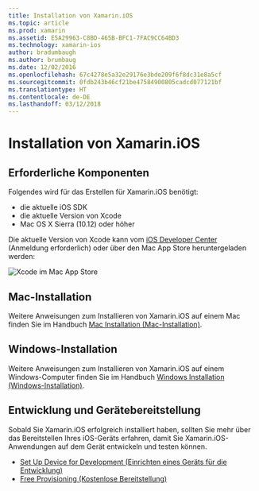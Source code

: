 ```yaml
---
title: Installation von Xamarin.iOS
ms.topic: article
ms.prod: xamarin
ms.assetid: E5A29963-C8BD-465B-BFC1-7FAC9CC64BD3
ms.technology: xamarin-ios
author: bradumbaugh
ms.author: brumbaug
ms.date: 12/02/2016
ms.openlocfilehash: 67c4278e5a32e29176e3bde209f6f8dc31e8a5cf
ms.sourcegitcommit: 0fdb243b46cf21be47584900805cadcd077121bf
ms.translationtype: HT
ms.contentlocale: de-DE
ms.lasthandoff: 03/12/2018
---
```

# <a name="xamarinios-installation"></a>Installation von Xamarin.iOS

## <a name="required-components"></a>Erforderliche Komponenten

Folgendes wird für das Erstellen für Xamarin.iOS benötigt:

-    die aktuelle iOS SDK
-    die aktuelle Version von Xcode
-    Mac OS X Sierra (10.12) oder höher

Die aktuelle Version von Xcode kann vom [iOS Developer Center](https://developer.apple.com/devcenter/ios/index.action#downloads) (Anmeldung erforderlich) oder über den Mac App Store heruntergeladen werden:

![](images/xcode.png "Xcode im Mac App Store")

## <a name="mac-installation"></a>Mac-Installation

Weitere Anweisungen zum Installieren von Xamarin.iOS auf einem Mac finden Sie im Handbuch [Mac Installation (Mac-Installation)](https://docs.microsoft.com/visualstudio/mac/installation).


## <a name="windows-installation"></a>Windows-Installation

Weitere Anweisungen zum Installieren von Xamarin.iOS auf einem Windows-Computer finden Sie im Handbuch [Windows Installation (Windows-Installation)](~/ios/get-started/installation/windows/index.md).

## <a name="development-and-device-provisioning"></a>Entwicklung und Gerätebereitstellung

Sobald Sie Xamarin.iOS erfolgreich installiert haben, sollten Sie mehr über das Bereitstellen Ihres iOS-Geräts erfahren, damit Sie Xamarin.iOS-Anwendungen auf dem Gerät entwickeln und testen können.

* [Set Up Device for Development (Einrichten eines Geräts für die Entwicklung)](device-provisioning/index.md)
* [Free Provisioning (Kostenlose Bereitstellung)](~/ios/get-started/installation/device-provisioning/free-provisioning.md)
